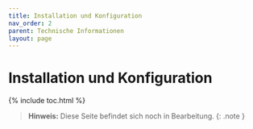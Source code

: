 ```yaml
---
title: Installation und Konfiguration
nav_order: 2
parent: Technische Informationen
layout: page
---
```


# Installation und Konfiguration
{% include toc.html %}

> **Hinweis:** Diese Seite befindet sich noch in Bearbeitung.
{: .note }
